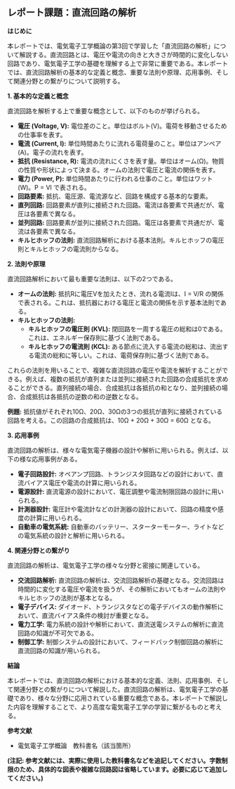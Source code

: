 ## レポート課題：直流回路の解析

**はじめに**

本レポートでは、電気電子工学概論の第3回で学習した「直流回路の解析」について解説する。直流回路とは、電圧や電流の向きと大きさが時間的に変化しない回路であり、電気電子工学の基礎を理解する上で非常に重要である。本レポートでは、直流回路解析の基本的な定義と概念、重要な法則や原理、応用事例、そして関連分野との繋がりについて説明する。


**1. 基本的な定義と概念**

直流回路を解析する上で重要な概念として、以下のものが挙げられる。

* **電圧 (Voltage, V):** 電位差のこと。単位はボルト(V)。電荷を移動させるための仕事率を表す。
* **電流 (Current, I):** 単位時間あたりに流れる電荷量のこと。単位はアンペア(A)。電子の流れを表す。
* **抵抗 (Resistance, R):** 電流の流れにくさを表す量。単位はオーム(Ω)。物質の性質や形状によって決まる。オームの法則で電圧と電流の関係を表す。
* **電力 (Power, P):** 単位時間あたりに行われる仕事のこと。単位はワット(W)。P = VI で表される。
* **回路要素:** 抵抗、電圧源、電流源など、回路を構成する基本的な要素。
* **直列回路:** 回路要素が直列に接続された回路。電流は各要素で共通だが、電圧は各要素で異なる。
* **並列回路:** 回路要素が並列に接続された回路。電圧は各要素で共通だが、電流は各要素で異なる。
* **キルヒホッフの法則:** 直流回路解析における基本法則。キルヒホッフの電圧則とキルヒホッフの電流則からなる。

**2. 法則や原理**

直流回路解析において最も重要な法則は、以下の2つである。

* **オームの法則:** 抵抗Rに電圧Vを加えたとき、流れる電流Iは、I = V/R の関係で表される。これは、抵抗器における電圧と電流の関係を示す基本法則である。
* **キルヒホッフの法則:**
    * **キルヒホッフの電圧則 (KVL):** 閉回路を一周する電圧の総和は0である。これは、エネルギー保存則に基づく法則である。
    * **キルヒホッフの電流則 (KCL):** ある節点に流入する電流の総和は、流出する電流の総和に等しい。これは、電荷保存則に基づく法則である。

これらの法則を用いることで、複雑な直流回路の電圧や電流を解析することができる。例えば、複数の抵抗が直列または並列に接続された回路の合成抵抗を求めることができる。直列接続の場合、合成抵抗は各抵抗の和となり、並列接続の場合、合成抵抗は各抵抗の逆数の和の逆数となる。

**例題:** 抵抗値がそれぞれ10Ω、20Ω、30Ωの3つの抵抗が直列に接続されている回路を考える。この回路の合成抵抗は、10Ω + 20Ω + 30Ω = 60Ω となる。


**3. 応用事例**

直流回路の解析は、様々な電気電子機器の設計や解析に用いられる。例えば、以下の様な応用事例がある。

* **電子回路設計:**  オペアンプ回路、トランジスタ回路などの設計において、直流バイアス電圧や電流の計算に用いられる。
* **電源設計:**  直流電源の設計において、電圧調整や電流制限回路の設計に用いられる。
* **計測器設計:**  電圧計や電流計などの計測器の設計において、回路の精度や感度の計算に用いられる。
* **自動車の電気系統:**  自動車のバッテリー、スターターモーター、ライトなどの電気系統の設計と解析に用いられる。


**4. 関連分野との繋がり**

直流回路の解析は、電気電子工学の様々な分野と密接に関連している。

* **交流回路解析:** 直流回路の解析は、交流回路解析の基礎となる。交流回路は時間的に変化する電圧や電流を扱うが、その解析においてもオームの法則やキルヒホッフの法則が基本となる。
* **電子デバイス:** ダイオード、トランジスタなどの電子デバイスの動作解析において、直流バイアス条件の検討が重要となる。
* **電力工学:** 電力系統の設計や解析において、直流送電システムの解析に直流回路の知識が不可欠である。
* **制御工学:** 制御システムの設計において、フィードバック制御回路の解析に直流回路の知識が用いられる。


**結論**

本レポートでは、直流回路の解析における基本的な定義、法則、応用事例、そして関連分野との繋がりについて解説した。直流回路の解析は、電気電子工学の基礎であり、様々な分野に応用されている重要な概念である。本レポートで解説した内容を理解することで、より高度な電気電子工学の学習に繋がるものと考える。


**参考文献**

* 電気電子工学概論　教科書名（該当箇所）


**(注記: 参考文献には、実際に使用した教科書名などを追記してください。字数制限のため、具体的な図表や複雑な回路図は省略しています。必要に応じて追加してください。)**
